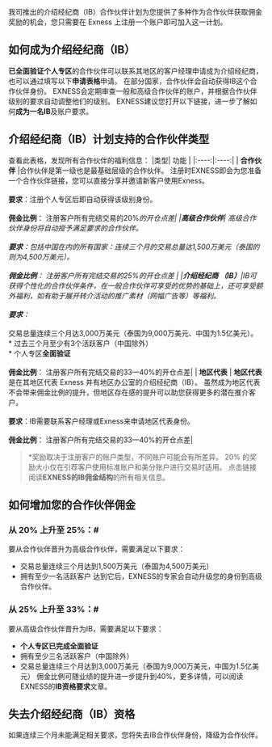 我司推出的介绍经纪商（IB）合作伙伴计划为您提供了多种作为合作伙伴获取佣金奖励的机会，您只需要在 Exness 上注册一个账户即可加入这一计划。
## 如何成为介绍经纪商（IB）
**已全面验证个人专区**的合作伙伴可以联系其地区的客户经理申请成为介绍经纪商，也可以通过填写以下**申请表格**申请。
在部分国家，合作伙伴会自动获得IB这个合作伙伴身份。 EXNESS会定期审查一般和高级合作伙伴的账户，并根据合作伙伴级别的要求自动调整他们的级别。 EXNESS建议您打开以下链接，进一步了解如何**成为一名IB**及账户要求。
## 介绍经纪商（IB）计划支持的合作伙伴类型
查看此表格，发现所有合作伙伴的福利信息：
|类型| 功能 |
|:----:|:----:|
| **合作伙伴** |合作伙伴是第一级也是最基础层级的合作伙伴。 注册时EXNESS即会为您准备一个合作伙伴链接，您可以直接分享并邀请新客户使用Exness。<br/><br/>**要求**：注册个人专区后即自动获得该级别身份。<br/><br/>**佣金比例**： 注册客户所有完结交易的20%*的开仓点差|
|**高级合作伙伴**| 高级合作伙伴身份将自动授予满足要求的合作伙伴。<br/><br/>**要求**：包括中国在内的所有国家：连续三个月的交易总量达1,500万美元（泰国的则为4,500万美元）。<br/><br/>**佣金比例**： 注册客户所有完结交易的25%的开仓点差 |
|**介绍经纪商 （IB）**|IB可获得个性化的合作伙伴条件，在一般合作伙伴可享受的优势的基础上，还可享受额外福利，如有助于展开转介活动的推广素材（网幅广告等）等福利。<br/><br/>**要求**：<br/><br/>* 交易总量连续三个月达3,000万美元（泰国为9,000万美元、中国为1.5亿美元）。<br/>* 过去三个月至少有3个活跃客户（中国除外） <br/>* 个人专区**全面验证**<br/><br/>**佣金比例**： 注册客户所有完结交易的33—40%的开仓点差|
| **地区代表** | **地区代表**是在其地区代表 Exness 并有地区办公室的介绍经纪商（IB）。 虽然成为地区代表不会带来佣金比例的提升，但地区存在感的提升可以助您获得更多的潜在推介客户。<br/><br/>**要求**：IB需要联系客户经理或Exness来申请地区代表身份。<br/><br/>**佣金比例**： 注册客户所有完结交易的33—40%的开仓点差|

> *奖励取决于注册客户的账户类型，不同账户可能会有所差异。 20% 的奖励大小仅在引荐客户使用标准账户和美分账户进行交易时适用。 点击链接阅读**EXNESS的IB佣金结构**的所有相关信息。

## 如何增加您的合作伙伴佣金
### **从 20% 上升至 25%**：#
要从合作伙伴晋升为高级合作伙伴，需要满足以下要求：
* 交易总量连续三个月达到1,500万美元（泰国为4,500万美元）
* 拥有至少一名活跃客户
达到它后，EXNESS的专家会自动升级您的身份到高级合作伙伴。
### **从 25% 上升至 33%**：#
要从高级合作伙伴晋升为IB，需要满足以下要求：
* **个人专区已完成全面验证**
* 拥有至少三名活跃客户（中国除外）
* 交易总量连续三个月达到3,000万美元（泰国为9,000万美元，中国为1.5亿美元）
佣金比例可随业绩的提升进一步提升到40%，更多详情，可以阅读EXNESS的**IB资格要求**文章。
## 失去介绍经纪商（IB）资格
如果连续三个月未能满足相关要求，您将失去IB合作伙伴身份，降级为合作伙伴。